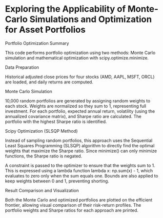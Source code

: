 # Exploring the Applicability of Monte-Carlo Simulations and Optimization for Asset Portfolios


Portfolio Optimization Summary

This code performs portfolio optimization using two methods: Monte Carlo simulation and mathematical optimization with scipy.optimize.minimize.

Data Preparation

Historical adjusted close prices for four stocks (AMD, AAPL, MSFT, ORCL) are loaded, and daily returns are computed.

Monte Carlo Simulation

10,000 random portfolios are generated by assigning random weights to each stock. Weights are normalized so they sum to 1, representing full investment. For each portfolio, expected annual return, volatility (using the annualized covariance matrix), and Sharpe ratio are calculated. The portfolio with the highest Sharpe ratio is identified.

Scipy Optimization (SLSQP Method)

Instead of sampling random portfolios, this approach uses the Sequential Least Squares Programming (SLSQP) algorithm to directly find the optimal weights that maximize the Sharpe ratio. Since minimize() can only minimize functions, the Sharpe ratio is negated.

A constraint is passed to the optimizer to ensure that the weights sum to 1. This is expressed using a lambda function lambda x: np.sum(x) - 1, which evaluates to zero only when the sum equals one. Bounds are also applied to keep weights between 0 and 1, preventing shorting.

Result Comparison and Visualization

Both the Monte Carlo and optimized portfolios are plotted on the efficient frontier, allowing visual comparison of their risk-return profiles. The portfolio weights and Sharpe ratios for each approach are printed.
